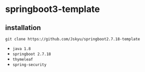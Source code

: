 # springboot3-template

## installation
`git clone https://github.com/Jskyu/springboot2.7.18-template`
- `java 1.8`
- `springboot 2.7.18`
- `thymeleaf`
- `spring-security`